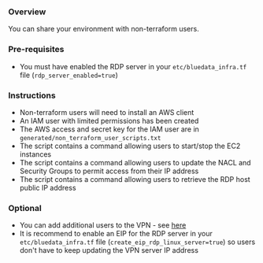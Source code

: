 ### Overview

You can share your environment with non-terraform users.

### Pre-requisites

- You must have enabled the RDP server in your `etc/bluedata_infra.tf` file (`rdp_server_enabled=true`)

### Instructions

- Non-terraform users will need to install an AWS client
- An IAM user with limited permissions has been created
- The AWS access and secret key for the IAM user are in `generated/non_terraform_user_scripts.txt`
- The script contains a command allowing users to start/stop the EC2 instances
- The script contains a command allowing users to update the NACL and Security Groups to permit access from their IP address
- The script contains a command allowing users to retrieve the RDP host public IP address

### Optional

- You can add additional users to the VPN - see [here](https://github.com/bluedata-community/bluedata-demo-env-aws-terraform/blob/master/docs/README-VPN.md#add-vpn-users)
- It is recommend to enable an EIP for the RDP server in your `etc/bluedata_infra.tf` file (`create_eip_rdp_linux_server=true`) so users don't have to keep updating the VPN server IP address
